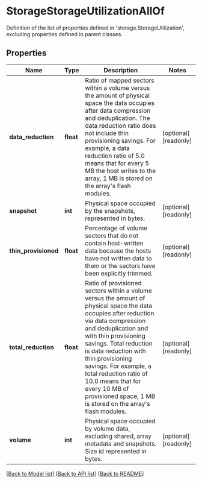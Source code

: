 # StorageStorageUtilizationAllOf

Definition of the list of properties defined in 'storage.StorageUtilization', excluding properties defined in parent classes.
## Properties
Name | Type | Description | Notes
------------ | ------------- | ------------- | -------------
**data_reduction** | **float** | Ratio of mapped sectors within a volume versus the amount of physical space the data occupies after data compression and deduplication. The data reduction ratio does not include thin provisioning savings. For example, a data reduction ratio of 5.0 means that for every 5 MB the host writes to the array, 1 MB is stored on the array&#39;s flash modules. | [optional] [readonly] 
**snapshot** | **int** | Physical space occupied by the snapshots, represented in bytes. | [optional] [readonly] 
**thin_provisioned** | **float** | Percentage of volume sectors that do not contain host-written data because the hosts have not written data to them or the sectors have been explicitly trimmed. | [optional] [readonly] 
**total_reduction** | **float** | Ratio of provisioned sectors within a volume versus the amount of physical space the data occupies after reduction via data compression and deduplication and with thin provisioning savings. Total reduction is data reduction with thin provisioning savings. For example, a total reduction ratio of 10.0 means that for every 10 MB of provisioned space, 1 MB is stored on the array&#39;s flash modules. | [optional] [readonly] 
**volume** | **int** | Physical space occupied by volume data, excluding shared, array metadata and snapshots. Size id represented in bytes. | [optional] [readonly] 

[[Back to Model list]](../README.md#documentation-for-models) [[Back to API list]](../README.md#documentation-for-api-endpoints) [[Back to README]](../README.md)



